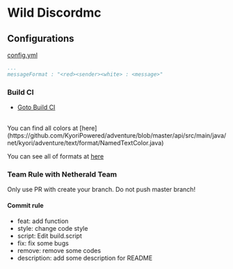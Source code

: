 # Wild Discordmc

## Configurations

[config.yml](https://github.com/Netherald/wild-discordmc/blob/master/src/main/resources/config.yml)
```yml
...
messageFormat : "<red><sender><white> : <message>"
```
### Build CI
- [Goto Build CI](http://ci.projecttl.net:8111/viewType.html?buildTypeId=WildDiscordmc_WildDiscordBuild&branch_WildDiscordmc=%3Cdefault%3E&tab=buildTypeStatusDiv)

<br>
You can find all colors at [here](https://github.com/KyoriPowered/adventure/blob/master/api/src/main/java/net/kyori/adventure/text/format/NamedTextColor.java)

You can see all of formats at [here](https://docs.adventure.kyori.net/minimessage.html#the-components)

### Team Rule with Netherald Team
Only use PR with create your branch. Do not push master branch!
#### Commit rule 
- feat: add function
- style: change code style
- script: Edit build.script
- fix: fix some bugs
- remove: remove some codes
- description: add some description for README
